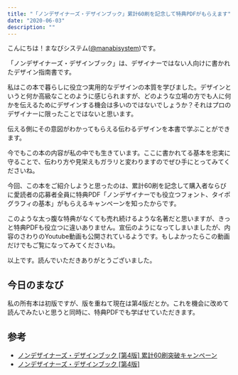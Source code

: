 ```yaml
---
title: "「ノンデザイナーズ・デザインブック」累計60刷を記念して特典PDFがもらえます"
date: "2020-06-03"
description: ""
---
```


こんにちは！まなびシステム([@manabisystem](https://twitter.com/manabisystem/))です。

「ノンデザイナーズ・デザインブック」は、デザイナーではない人向けに書かれたデザイン指南書です。

私はこの本で暮らしに役立つ実用的なデザインの本質を学びました。デザインというと何か高級なことのように感じられますが、どのような立場の方でも人に何かを伝えるためにデザインする機会は多いのではないでしょうか？それはプロのデザイナーに限ったことではないと思います。

伝える側にその意図がわかってもらえる伝わるデザインを本書で学ぶことができます。

今でもこの本の内容が私の中でも生きています。ここに書かれてる基本を忠実に守ることで、伝わり方や見栄えもガラリと変わりますのでぜひ手にとってみてくださいね。

今回、この本をご紹介しようと思ったのは、累計60刷を記念して購入者ならびに愛読者の応募者全員に特典PDF「ノンデザイナーでも役立つフォント、タイポグラフィの基本」がもらえるキャンペーンを知ったからです。

このような太っ腹な特典がなくても売れ続けるような名著だと思いますが、きっと特典PDFも役立つに違いありません。宣伝のようになってしまいましたが、内容のさわりのYoutube動画も公開されているようです。もしよかったらこの動画だけでもご覧になってみてくださいね。

以上です。読んでいただきありがとうございました。

## 今日のまなび

私の所有本は初版ですが、版を重ねて現在は第4版だとか。これを機会に改めて読んでみたいと思うと同時に、特典PDFでも学ばせていただきます。

## 参考

- [ノンデザイナーズ・デザインブック [第4版] 累計60刷突破キャンペーン](https://book.mynavi.jp/nddb/#top)
- [ノンデザイナーズ・デザインブック [第4版] ](https://amzn.to/3eLbXVe)
